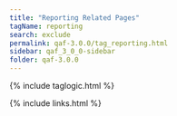 ```yaml
---
title: "Reporting Related Pages"
tagName: reporting
search: exclude
permalink: qaf-3.0.0/tag_reporting.html
sidebar: qaf_3_0_0-sidebar
folder: qaf-3.0.0
---
```

{% include taglogic.html %}

{% include links.html %}
